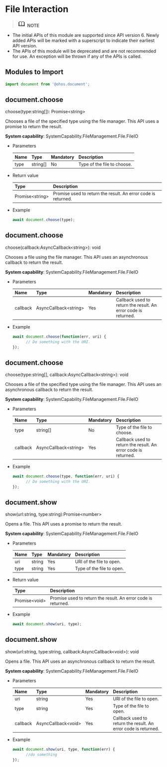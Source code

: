 # File Interaction

> ![icon-note.gif](public_sys-resources/icon-note.gif) **NOTE**<br/>
- The initial APIs of this module are supported since API version 6. Newly added APIs will be marked with a superscript to indicate their earliest API version.
- The APIs of this module will be deprecated and are not recommended for use. An exception will be thrown if any of the APIs is called.
## Modules to Import

```js
import document from '@ohos.document';
```

## document.choose

choose(type:string[]): Promise&lt;string&gt;

Chooses a file of the specified type using the file manager. This API uses a promise to return the result.

**System capability**: SystemCapability.FileManagement.File.FileIO

- Parameters

  | Name| Type | Mandatory | Description                        |
  | ------ | ------ | ---- | ---------------------------- |
  | type   | string[] | No | Type of the file to choose. |

- Return value

  | Type | Description |
  | --------------------- | -------------- |
  | Promise&lt;string&gt; | Promise used to return the result. An error code is returned. |

- Example

  ```js
  await document.choose(type);
  ```
## document.choose

choose(callback:AsyncCallback&lt;string&gt;): void

Chooses a file using the file manager. This API uses an asynchronous callback to return the result.

**System capability**: SystemCapability.FileManagement.File.FileIO

- Parameters

  | Name  | Type | Mandatory | Description |
  | -------- | --------------------------- | ---- | ---------------------------- |
  | callback | AsyncCallback&lt;string&gt; | Yes  | Callback used to return the result. An error code is returned. |

- Example

  ```js
  await document.choose(function(err, uri) {
        // Do something with the URI. 
  });
  ```
## document.choose

choose(type:string[], callback:AsyncCallback&lt;string&gt;): void

Chooses a file of the specified type using the file manager. This API uses an asynchronous callback to return the result.

**System capability**: SystemCapability.FileManagement.File.FileIO

- Parameters

  | Name  | Type | Mandatory | Description |
  | -------- | --------------------------- | ---- | ---------------------------- |
  | type     | string[]                      | No | Type of the file to choose. |
  | callback | AsyncCallback&lt;string&gt; | Yes | Callback used to return the result. An error code is returned. |

- Example

  ```js
  await document.choose(type, function(err, uri) {
        // Do something with the URI. 
  });
  ```

## document.show

show(url:string, type:string):Promise&lt;number&gt;

Opens a file. This API uses a promise to return the result.

**System capability**: SystemCapability.FileManagement.File.FileIO

- Parameters

  | Name | Type | Mandatory | Description |
  | ---- | ------ | ---- | ---------------------------- |
  | uri | string | Yes | URI of the file to open. |
  | type | string | Yes | Type of the file to open. |

- Return value

  | Type | Description |
  | --------------------- | ------------ |
  | Promise&lt;void&gt; | Promise used to return the result. An error code is returned. |

- Example

  ```js
  await document.show(uri, type);
  ```

## document.show

show(url:string, type:string, callback:AsyncCallback&lt;void&gt;): void

Opens a file. This API uses an asynchronous callback to return the result.

**System capability**: SystemCapability.FileManagement.File.FileIO

- Parameters

  | Name  | Type | Mandatory | Description |
  | -------- | --------------------------- | ---- | ---------------------------- |
  | uri | string | Yes | URI of the file to open. |
  | type | string | Yes | Type of the file to open. |
  | callback | AsyncCallback&lt;void&gt; | Yes | Callback used to return the result. An error code is returned. |

- Example

  ```js
  await document.show(uri, type, function(err) {
        //do something
  });
  ```